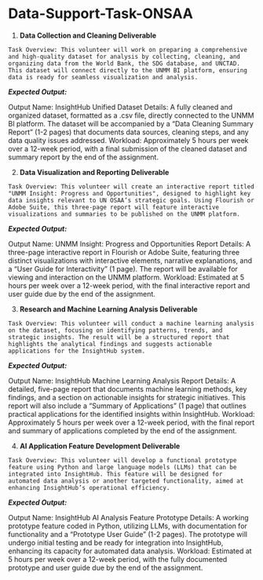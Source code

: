 # Data-Support-Task-ONSAA

1. **Data Collection and Cleaning Deliverable**

`Task Overview: This volunteer will work on preparing a comprehensive and high-quality dataset for analysis by collecting, cleaning, and organizing data from the World Bank, the SDG database, and UNCTAD. This dataset will connect directly to the UNMM BI platform, ensuring data is ready for seamless visualization and analysis.`

***Expected Output:***

Output Name: InsightHub Unified Dataset
Details: A fully cleaned and organized dataset, formatted as a .csv file, directly connected to the UNMM BI platform. The dataset will be accompanied by a “Data Cleaning Summary Report” (1-2 pages) that documents data sources, cleaning steps, and any data quality issues addressed.
Workload: Approximately 5 hours per week over a 12-week period, with a final submission of the cleaned dataset and summary report by the end of the assignment.

2. **Data Visualization and Reporting Deliverable**

`Task Overview: This volunteer will create an interactive report titled "UNMM Insight: Progress and Opportunities", designed to highlight key data insights relevant to UN OSAA’s strategic goals. Using Flourish or Adobe Suite, this three-page report will feature interactive visualizations and summaries to be published on the UNMM platform.`

***Expected Output:***

Output Name: UNMM Insight: Progress and Opportunities Report
Details: A three-page interactive report in Flourish or Adobe Suite, featuring three distinct visualizations with interactive elements, narrative explanations, and a “User Guide for Interactivity” (1 page). The report will be available for viewing and interaction on the UNMM platform.
Workload: Estimated at 5 hours per week over a 12-week period, with the final interactive report and user guide due by the end of the assignment.

3. **Research and Machine Learning Analysis Deliverable**

``Task Overview: This volunteer will conduct a machine learning analysis on the dataset, focusing on identifying patterns, trends, and strategic insights. The result will be a structured report that highlights the analytical findings and suggests actionable applications for the InsightHub system.``

***Expected Output:***

Output Name: InsightHub Machine Learning Analysis Report
Details: A detailed, five-page report that documents machine learning methods, key findings, and a section on actionable insights for strategic initiatives. This report will also include a “Summary of Applications” (1 page) that outlines practical applications for the identified insights within InsightHub.
Workload: Approximately 5 hours per week over a 12-week period, with the final report and summary of applications completed by the end of the assignment.

4. **AI Application Feature Development Deliverable**

``Task Overview: This volunteer will develop a functional prototype feature using Python and large language models (LLMs) that can be integrated into InsightHub. This feature will be designed for automated data analysis or another targeted functionality, aimed at enhancing InsightHub’s operational efficiency.``

***Expected Output:***

Output Name: InsightHub AI Analysis Feature Prototype
Details: A working prototype feature coded in Python, utilizing LLMs, with documentation for functionality and a “Prototype User Guide” (1-2 pages). The prototype will undergo initial testing and be ready for integration into InsightHub, enhancing its capacity for automated data analysis.
Workload: Estimated at 5 hours per week over a 12-week period, with the fully documented prototype and user guide due by the end of the assignment.